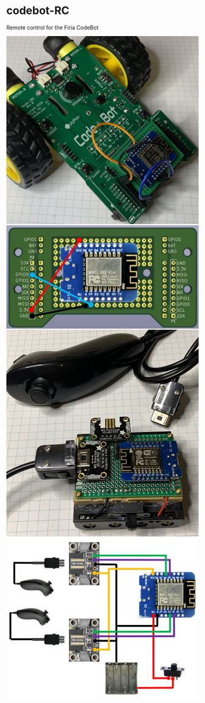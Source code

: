 # codebot-RC
Remote control for the Firia CodeBot

![](art/expansion.jpg)
![](art/expansion_sch.jpg)
![](art/remote.jpg)
![](art/remote_sch.jpg)

